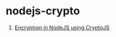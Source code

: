 # nodejs-crypto

1. [Encryption in NodeJS using CryptoJS](https://blackslate.io/articles/encryption-in-nodejs-using-crypto-js)

